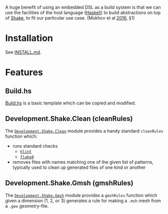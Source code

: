 >>>
A huge benefit of using an embedded DSL as a build system is that we
can use the facilities of the host language
([Haskell](https://haskell.org)) to build abstractions on top of
[Shake](https://shakebuild.com), to fit our particular use
case. (Mokhov et al [2016](http://dx.doi.org/10.1145/2976002.2976011),
§1)
>>>


# Installation

See [INSTALL.md](INSTALL.md).

# Features

## Build.hs

[Build.hs](Build.hs) is a basic template which can be copied and modified.

## Development.Shake.Clean (cleanRules)

The [`Development.Shake.Clean`](Development/Shake/Clean.hs) module
provides a handy standard `cleanRules` function which:
* runs standard checks
  * [`hlint`](https://github.com/ndmitchell/hlint)
  * [`flake8`](http://flake8.pycqa.org/)
* removes files with names matching one of the given list of patterns,
  typically used to clean up generated files of one kind or another

## Development.Shake.Gmsh (gmshRules)

The [`Development.Shake.Gmsh`](Development/Shake/Gmsh.hs) module
provides a `gmshRules` function which given a dimension (1, 2, or 3)
generates a rule for making a `.msh` mesh from a `.geo` geometry-file.

